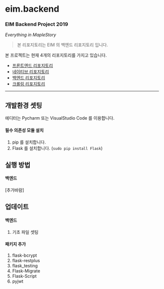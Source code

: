 # eim.backend

### EIM Backend Project 2019
_Everything in MapleStory_

> 본 리포지토리는 EIM 의 백엔드 리포지토리 입니다.

본 프로젝트는 현재 4개의 리포지토리를 가지고 있습니다.
* [프론트엔드 리포지토리](https://github.com/luke2327/eim.frontend)
* [네이티브 리포지토리](https://github.com/luke2327/eim.native)
* [백엔드 리포지토리](https://github.com/luke2327/eim.backend)
* [크롤링 리포지토리](https://github.com/luke2327/ascalon.crawler)

- - -

## 개발환경 셋팅
에디터는 Pycharm 또는 VisualStudio Code 를 이용합니다.

#### 필수 의존성 모듈 설치
1. pip 를 설치합니다.
2. Flask 를 설치합니다. (`sudo pip install Flask`)

## 실행 방법
#### 백엔드
[추가바람]

## 업데이트
#### 백엔드
1. 기초 파일 셋팅

#### 패키지 추가
1. flask-bcrypt
2. flask-restplus
3. flask_testing
4. Flask-Migrate
5. Flask-Script
6. pyjwt
